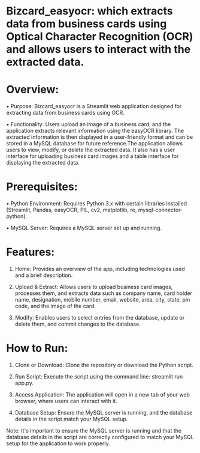  # Bizcard_easyocr: which extracts data from business cards using Optical Character Recognition (OCR) and allows users to interact with the extracted data.

# Overview:

• Purpose: Bizcard_easyocr is a Streamlit web application designed for extracting data from business cards using OCR.

•	Functionality: Users upload an image of a business card, and the application extracts relevant information using the easyOCR library.
 The extracted information is then displayed in a user-friendly format and can be stored in a MySQL database for future reference.The application allows users to view, modify, or delete the extracted data. It also has a user interface for uploading business card images and a table interface for displaying the extracted data.

 # Prerequisites:
•	Python Environment: Requires Python 3.x with certain libraries installed (Streamlit, Pandas, easyOCR, PIL, cv2, matplotlib, re, mysql-connector-python).

•	MySQL Server: Requires a MySQL server set up and running.

# Features:
1.	Home: Provides an overview of the app, including technologies used and a brief description.
	
2.	Upload & Extract: Allows users to upload business card images, processes them, and extracts data such as company name, card holder name, designation, mobile number, email, website, area, city, state, pin code, and the image of the card.
  
3.	Modify: Enables users to select entries from the database, update or delete them, and commit changes to the database.

# How to Run:
1.	Clone or Download: Clone the repository or download the Python script.
	
2.	Run Script: Execute the script using the command line: streamlit run app.py.
	
3.	Access Application: The application will open in a new tab of your web browser, where users can interact with it.
	
4.	Database Setup: Ensure the MySQL server is running, and the database details in the script match your MySQL setup.
	
Note: It's important to ensure the MySQL server is running and that the database details in the script are correctly configured to match your MySQL setup for the application to work properly.








